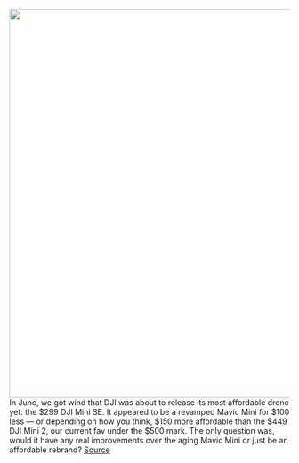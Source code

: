 <img src='https://cdn.vox-cdn.com/thumbor/KveXgD8Ip8pENRjzfxwIYKkbXEw=/0x0:1619x1079/1200x800/filters:focal(414x335:672x593)/cdn.vox-cdn.com/uploads/chorus_image/image/69724096/dji_mini_se.0.jpg' width='700px' /><br/>
In June, we got wind that DJI was about to release its most affordable drone yet: the $299 DJI Mini SE. It appeared to be a revamped Mavic Mini for $100 less — or depending on how you think, $150 more affordable than the $449 DJI Mini 2, our current fav under the $500 mark. The only question was, would it have any real improvements over the aging Mavic Mini or just be an affordable rebrand?
<a href='https://www.theverge.com/2021/8/13/22624171/dji-mini-se-drone-how-to-buy-inexpensive-cheap'> Source <a/>